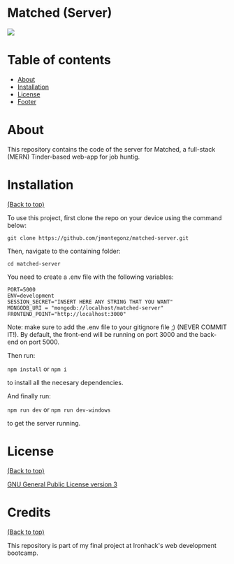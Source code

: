 # Matched (Server)

![](https://i.imgur.com/OkXo4di.png)

# Table of contents

- [About](#About)
- [Installation](#Installation)
- [License](#License)
- [Footer](#footer)


# About


This repository contains the code of the server for Matched, a full-stack (MERN) Tinder-based web-app for job huntig.


# Installation
[(Back to top)](#Table-of-contents)


To use this project, first clone the repo on your device using the command below:

```git clone https://github.com/jmontegonz/matched-server.git```

Then, navigate to the containing folder:

```cd matched-server```

You need to create a .env file with the following variables:

```
PORT=5000
ENV=development
SESSION_SECRET="INSERT HERE ANY STRING THAT YOU WANT"
MONGODB_URI = "mongodb://localhost/matched-server"
FRONTEND_POINT="http://localhost:3000"
```

Note: make sure to add the .env file to your gitignore file ;) (NEVER COMMIT IT!). By default, the front-end will be running on port 3000 and the back-end on port 5000.

Then run:

```npm install``` or ```npm i```

to install all the necesary dependencies.

And finally run: 

```npm run dev``` or ```npm run dev-windows```

to get the server running.

# License
[(Back to top)](#Table-of-contents)

[GNU General Public License version 3](https://opensource.org/licenses/GPL-3.0)

# Credits
[(Back to top)](#Table-of-contents)

This repository is part of my final project at Ironhack's web development bootcamp.
